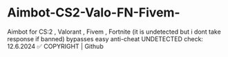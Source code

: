 # Aimbot-CS2-Valo-FN-Fivem-
Aimbot for CS:2 , Valorant , Fivem , Fortnite                            (it is undetected but i dont take response if banned) bypasses easy anti-cheat
UNDETECTED check: 12.6.2024 ✅ COPYRIGHT | Github 

